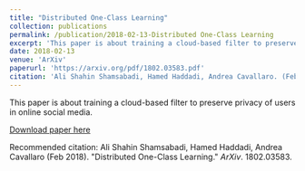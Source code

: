 ```yaml
---
title: "Distributed One-Class Learning"
collection: publications
permalink: /publication/2018-02-13-Distributed One-Class Learning
excerpt: 'This paper is about training a cloud-based filter to preserve privacy of users in online social media.'
date: 2018-02-13
venue: 'ArXiv'
paperurl: 'https://arxiv.org/pdf/1802.03583.pdf'
citation: 'Ali Shahin Shamsabadi, Hamed Haddadi, Andrea Cavallaro. (Feb 2018). &quot;Distributed One-Class Learning.&quot; <i> ArXiv</i>.'
---
```

This paper is about training a cloud-based filter to preserve privacy of users in online social media.

[Download paper here](https://arxiv.org/pdf/1802.03583.pdf)

Recommended citation: Ali Shahin Shamsabadi, Hamed Haddadi, Andrea Cavallaro (Feb 2018). "Distributed One-Class Learning." <i> ArXiv</i>. 1802.03583.
